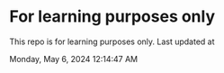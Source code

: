 # For learning purposes only
This repo is for learning purposes only.
Last updated at

Monday, May 6, 2024 12:14:47 AM

